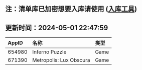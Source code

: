 ## 注：清单库已加密想要入库请使用 ([入库工具](https://github.com/BlankTMing/ManifestAutoUpdate/releases))

## 更新时间：2024-05-01 22:47:59
| AppID | 名称 | 类型  |
| :-------------------- | :----------------------------- | :----------- |
| 654980 | Inferno Puzzle| Game |
| 671390 | Metropolis: Lux Obscura| Game |
